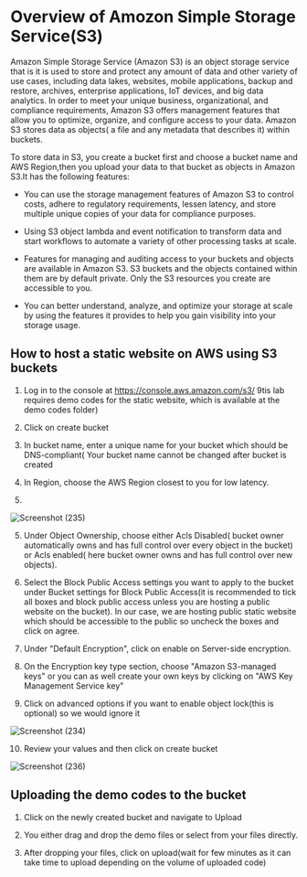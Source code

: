 # Overview of Amozon Simple Storage Service(S3)

Amazon Simple Storage Service (Amazon S3) is an object storage service that is it is used to store and protect any amount of data and other variety of use cases, including data lakes, websites, mobile applications, backup and restore, archives, enterprise applications, IoT devices, and big data analytics. In order to meet your unique business, organizational, and compliance requirements, Amazon S3 offers management features that allow you to optimize, organize, and configure access to your data. Amazon S3  stores data as objects( a file and any metadata that describes it) within buckets.

To store  data in S3, you create a bucket first and choose a bucket name and AWS Region,then you upload your data to that bucket as objects in Amazon S3.It has the following features:

* You can use the storage management features of Amazon S3 to control costs, adhere to regulatory requirements, lessen latency, and store multiple unique copies of your data for compliance purposes.

* Using S3 object lambda and event notification to transform data and start workflows to automate a variety of other processing tasks at scale.

* Features for managing and auditing access to your buckets and objects are available in Amazon S3. S3 buckets and the objects contained within them are by default private. Only the S3 resources you create are accessible to you.

* You can better understand, analyze, and optimize your storage at scale by using the features it provides to help you gain visibility into your storage usage.

## How to host a static website on AWS using S3 buckets 
1. Log in to the console at https://console.aws.amazon.com/s3/ 9tis lab requires demo codes for the static website, which is available at the demo codes folder)

2. Click on create bucket 

3. In bucket name, enter a unique name for your bucket which should be DNS-compliant( Your bucket name cannot be changed after bucket is created

4. In Region, choose the AWS Region closest to you for low latency.
5. 
![Screenshot (235)](https://user-images.githubusercontent.com/112861600/194571676-b75d8253-08c4-44c0-a5ea-e21c32bb0e50.png)

5. Under Object Ownership, choose either Acls Disabled( bucket owner automatically owns and has full control over every object in the bucket) or Acls enabled( here  bucket owner owns and has full control over new objects).

6. Select the Block Public Access settings you want to apply to the bucket under Bucket settings for Block Public Access(it is recommended to tick all boxes and block public access unless you are hosting a public website on the bucket). In our case, we are hosting public static website which should be accessible to the public so uncheck the boxes and click on agree.

7. Under "Default Encryption", click on enable on Server-side encryption.

8. On the Encryption key type section, choose "Amazon S3-managed keys" or you can as well create your own keys by clicking on "AWS Key Management Service key"

9. Click on advanced options if you want to enable object lock(this is optional) so we would ignore it 
 
![Screenshot (234)](https://user-images.githubusercontent.com/112861600/194570117-10a9f84c-b166-43a6-b2bf-daaa2db6c2cd.png)

10. Review your values and then click on create bucket 

![Screenshot (236)](https://user-images.githubusercontent.com/112861600/194572092-1ef009f8-5660-4efd-b781-b2919ee97648.png)


## Uploading the demo codes to the bucket

1. Click on the newly created bucket and navigate to Upload

2. You either drag and drop the demo files or select from your files directly.

3. After dropping your files, click on upload(wait for few minutes as it can take time to upload depending on the volume of uploaded code)
